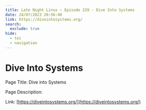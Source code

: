 ```yaml
---
title: Late Night Linux – Episode 239 - Dive Into Systems
date: 24/07/2023 20:56:40
link: https://diveintosystems.org/
search:
  exclude: true
hide:
  - toc
  - navigation
---
```


# Dive Into Systems

Page Title: Dive into Systems

Page Description:  

Link: [https://diveintosystems.org/](https://diveintosystems.org/)